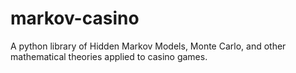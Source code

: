 # markov-casino
A python library of Hidden Markov Models, Monte Carlo, and other mathematical theories applied to casino games.
